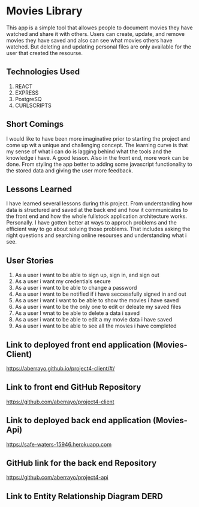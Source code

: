 # Movies Library

This app is a simple tool that allowes people to document movies they have
watched and share it with others. Users can create, update, and remove movies
they have saved and also can see what movies others have watched. But deleting
and updating personal files are only available for the user that created the
resourse.

## Technologies Used

1. REACT
1. EXPRESS
1. PostgreSQ
1. CURLSCRIPTS

## Short Comings

I would like to have been more imaginative prior to starting the project and
come up wit a unique and challenging concept. The learning curve is that my
sense of what i can do is lagging behind what the tools and the knowledge i have.
A good lesson.
Also in the front end, more work can be done. From styling the app better to
adding some javascript functionality to the stored data and giving the user more
feedback.

## Lessons Learned

I have learned several lessons during this project. From understanding how data
is structured and saved at the back end and how it communicates to the front end
and how the whole fullstock application architecture works.
Personally. I have gotten better at ways to approch problems and the efficient
way to go about solving those problems. That includes asking the right
questions and searching online resourses and understanding what i see.

## User Stories

1. As a user i want to be able to sign up, sign in, and sign out
1. As a user i want my credentials secure
1. As a user i want to be able to change a password
1. As a user i want to be notified if i have seccessfully signed in and out
1. As a user i want i want to be able to show the movies i have saved
1. As a user i want to be the only one to edit or deleate my saved files
1. As a user I wnat to be able to delete a data i saved
1. As a user i want to be able to edit a my movie data i have saved
1. As a user i want to be able to see all the movies i have completed

## Link to deployed front end application (Movies-Client)

https://aberrayo.github.io/project4-client/#/

## Link to front end GitHub Repository
https://github.com/aberrayo/project4-client

## Link to deployed back end application (Movies-Api)

https://safe-waters-15946.herokuapp.com

## GitHub link for the back end Repository

https://github.com/aberrayo/project4-api
## Link to  Entity Relationship Diagram DERD
